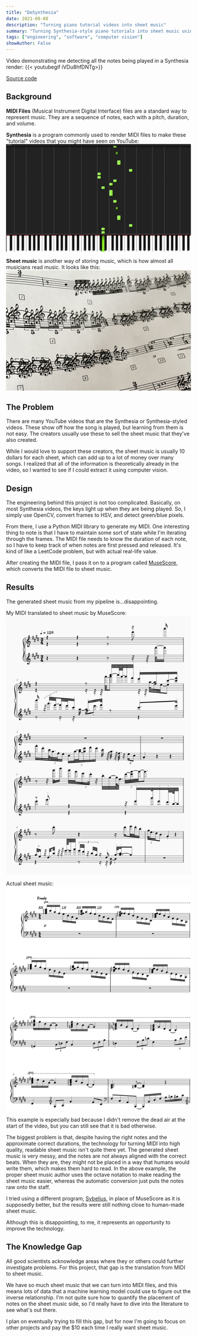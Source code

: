 ```yaml
---
title: "DeSynthesia"
date: 2021-08-08
description: "Turning piano tutorial videos into sheet music"
summary: "Turning Synthesia-style piano tutorials into sheet music using Computer Vision."
tags: ["engineering", "software", "computer vision"]
showAuthor: False
---
```


Video demonstrating me detecting all the notes being played in a Synthesia render:
{{< youtubegif iVDu8hfDNTg>}}

[Source code](https://github.com/kevinlinxc/DeSynthesia)

## Background

**MIDI Files** (Musical Instrument Digital Interface) files are a standard way to represent music. They are a sequence of notes, each with a pitch, duration, and volume.

**Synthesia** is a program commonly used to render MIDI files to make these "tutorial" videos that you might have seen on YouTube:
![megalovania](megalovania.png)

**Sheet music** is another way of storing music, which is how almost all musicians read music. It looks like this:
![treble](treble.jpg)



## The Problem
There are many YouTube videos that are the Synthesia or Synthesia-styled videos. These show off how the song is played, but learning from them is not easy. The creators usually use these to sell the sheet music that they've also created.

While I would love to support these creators, the sheet music is usually 10 dollars for each sheet, which can add up to a lot of money over many songs. I realized that all of the information is theoretically already in the video, so I wanted to see if I could extract it using computer vision.

## Design
The engineering behind this project is not too complicated. Basically, on most Synthesia videos, the keys light up when they are being played. So, I simply use OpenCV, convert frames to HSV, and detect green/blue pixels.

From there, I use a Python MIDI library to generate my MIDI. One interesting thing to note is that I have to maintain some sort of state while I'm iterating through the frames. The MIDI file needs to know the duration of each note, so I have to keep track of when notes are first pressed and released. It's kind of like a LeetCode problem, but with actual real-life value.

After creating the MIDI file, I pass it on to a program called [MuseScore](https://musescore.org/en/download), which converts the MIDI file to sheet music.

## Results
The generated sheet music from my pipeline is...disappointing.

My MIDI translated to sheet music by MuseScore:
![](christmas-generated.png)

Actual sheet music:
![](christmas.png)

This example is especially bad because I didn't remove the dead air at the start of the video, but you can still see that it is bad otherwise.

The biggest problem is that, despite having the right notes and the approximate correct durations, the technology for turning MIDI into high quality, readable sheet music isn't quite there yet. The generated sheet music is very messy, and the notes are not always aligned with the correct beats. When they are, they might not be placed in a way that humans would write them, which makes them hard to read. In the above example, the proper sheet music author uses the octave notation to make reading the sheet music easier, whereas the automatic conversion just puts the notes raw onto the staff.

I tried using a different program, [Sybelius](https://www.avid.com/sibelius), in place of MuseScore as it is supposedly better, but the results were still nothing close to human-made sheet music.

Although this is disappointing, to me, it represents an opportunity to improve the technology.

## The Knowledge Gap
All good scientists acknowledge areas where they or others could further investigate problems.
For this project, that gap is the translation from MIDI to sheet music.

We have so much sheet music that we can turn into MIDI files, and this means lots of data that a machine learning model could use to figure out the inverse relationship. I'm not quite sure how to quantify the placement of notes on the sheet music side, so I'd really have to dive into the literature to see what's out there.

I plan on eventually trying to fill this gap, but for now I'm going to focus on other projects and pay the $10 each time I really want sheet music.
